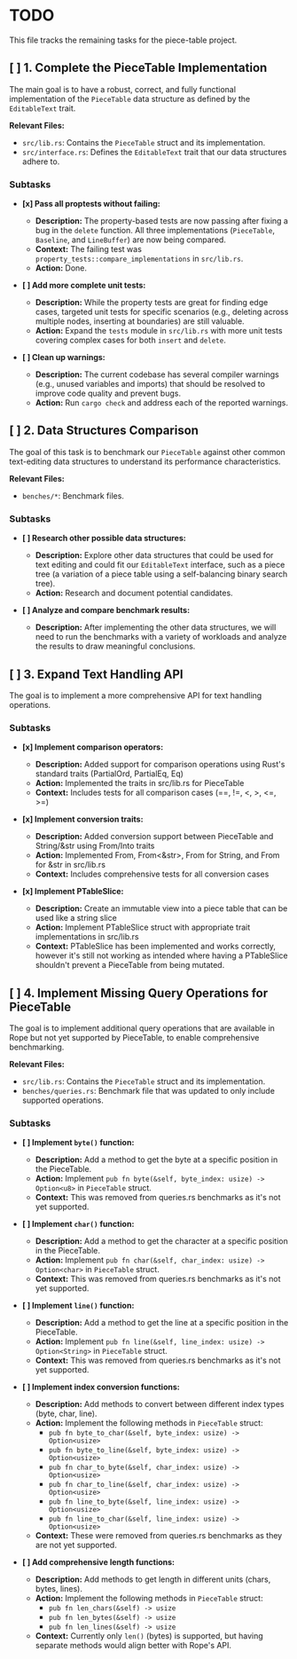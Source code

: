 # TODO

This file tracks the remaining tasks for the piece-table project.

## [ ] 1. Complete the PieceTable Implementation

The main goal is to have a robust, correct, and fully functional implementation of the `PieceTable` data structure as defined by the `EditableText` trait.

**Relevant Files:**
*   `src/lib.rs`: Contains the `PieceTable` struct and its implementation.
*   `src/interface.rs`: Defines the `EditableText` trait that our data structures adhere to.

### Subtasks

*   **[x] Pass all proptests without failing:**
    *   **Description:** The property-based tests are now passing after fixing a bug in the `delete` function. All three implementations (`PieceTable`, `Baseline`, and `LineBuffer`) are now being compared.
    *   **Context:** The failing test was `property_tests::compare_implementations` in `src/lib.rs`.
    *   **Action:** Done.

*   **[ ] Add more complete unit tests:**
    *   **Description:** While the property tests are great for finding edge cases, targeted unit tests for specific scenarios (e.g., deleting across multiple nodes, inserting at boundaries) are still valuable.
    *   **Action:** Expand the `tests` module in `src/lib.rs` with more unit tests covering complex cases for both `insert` and `delete`.

*   **[ ] Clean up warnings:**
    *   **Description:** The current codebase has several compiler warnings (e.g., unused variables and imports) that should be resolved to improve code quality and prevent bugs.
    *   **Action:** Run `cargo check` and address each of the reported warnings.

## [ ] 2. Data Structures Comparison

The goal of this task is to benchmark our `PieceTable` against other common text-editing data structures to understand its performance characteristics.

**Relevant Files:**
*   `benches/*`: Benchmark files.

### Subtasks

*   **[ ] Research other possible data structures:**
    *   **Description:** Explore other data structures that could be used for text editing and could fit our `EditableText` interface, such as a piece tree (a variation of a piece table using a self-balancing binary search tree).
    *   **Action:** Research and document potential candidates.

*   **[ ] Analyze and compare benchmark results:**
    *   **Description:** After implementing the other data structures, we will need to run the benchmarks with a variety of workloads and analyze the results to draw meaningful conclusions.

## [ ] 3. Expand Text Handling API

The goal is to implement a more comprehensive API for text handling operations.

### Subtasks

*   **[x] Implement comparison operators:**
    *   **Description:** Added support for comparison operations using Rust's standard traits (PartialOrd, PartialEq, Eq)
    *   **Action:** Implemented the traits in src/lib.rs for PieceTable
    *   **Context:** Includes tests for all comparison cases (==, !=, <, >, <=, >=)

*   **[x] Implement conversion traits:**
    *   **Description:** Added conversion support between PieceTable and String/&str using From/Into traits
    *   **Action:** Implemented From<String>, From<&str>, From<PieceTable> for String, and From<PieceTable> for &str in src/lib.rs
    *   **Context:** Includes comprehensive tests for all conversion cases

*   **[x] Implement PTableSlice:**
    *   **Description:** Create an immutable view into a piece table that can be used like a string slice
    *   **Action:** Implement PTableSlice struct with appropriate trait implementations in src/lib.rs
    *   **Context:** PTableSlice has been implemented and works correctly, however it's still not working as intended where having a PTableSlice shouldn't prevent a PieceTable from being mutated.

## [ ] 4. Implement Missing Query Operations for PieceTable

The goal is to implement additional query operations that are available in Rope but not yet supported by PieceTable, to enable comprehensive benchmarking.

**Relevant Files:**
*   `src/lib.rs`: Contains the `PieceTable` struct and its implementation.
*   `benches/queries.rs`: Benchmark file that was updated to only include supported operations.

### Subtasks

*   **[ ] Implement `byte()` function:**
    *   **Description:** Add a method to get the byte at a specific position in the PieceTable.
    *   **Action:** Implement `pub fn byte(&self, byte_index: usize) -> Option<u8>` in `PieceTable` struct.
    *   **Context:** This was removed from queries.rs benchmarks as it's not yet supported.

*   **[ ] Implement `char()` function:**
    *   **Description:** Add a method to get the character at a specific position in the PieceTable.
    *   **Action:** Implement `pub fn char(&self, char_index: usize) -> Option<char>` in `PieceTable` struct.
    *   **Context:** This was removed from queries.rs benchmarks as it's not yet supported.

*   **[ ] Implement `line()` function:**
    *   **Description:** Add a method to get the line at a specific position in the PieceTable.
    *   **Action:** Implement `pub fn line(&self, line_index: usize) -> Option<String>` in `PieceTable` struct.
    *   **Context:** This was removed from queries.rs benchmarks as it's not yet supported.

*   **[ ] Implement index conversion functions:**
    *   **Description:** Add methods to convert between different index types (byte, char, line).
    *   **Action:** Implement the following methods in `PieceTable` struct:
        - `pub fn byte_to_char(&self, byte_index: usize) -> Option<usize>`
        - `pub fn byte_to_line(&self, byte_index: usize) -> Option<usize>`
        - `pub fn char_to_byte(&self, char_index: usize) -> Option<usize>`
        - `pub fn char_to_line(&self, char_index: usize) -> Option<usize>`
        - `pub fn line_to_byte(&self, line_index: usize) -> Option<usize>`
        - `pub fn line_to_char(&self, line_index: usize) -> Option<usize>`
    *   **Context:** These were removed from queries.rs benchmarks as they are not yet supported.

*   **[ ] Add comprehensive length functions:**
    *   **Description:** Add methods to get length in different units (chars, bytes, lines).
    *   **Action:** Implement the following methods in `PieceTable` struct:
        - `pub fn len_chars(&self) -> usize`
        - `pub fn len_bytes(&self) -> usize`
        - `pub fn len_lines(&self) -> usize`
    *   **Context:** Currently only `len()` (bytes) is supported, but having separate methods would align better with Rope's API.
